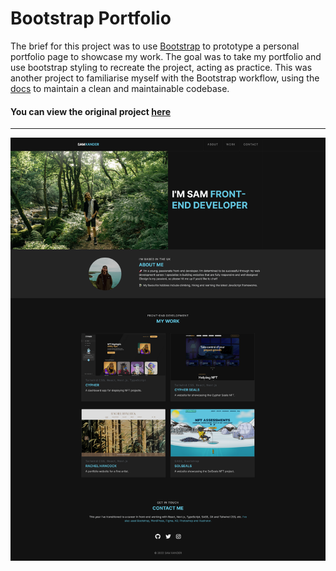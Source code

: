 # Bootstrap Portfolio

The brief for this project was to use [Bootstrap](https://getbootstrap.com/) to prototype a personal portfolio page to showcase my work. The goal was to take my portfolio and use bootstrap styling to recreate the project, acting as practice. This was another project to familiarise myself with the Bootstrap workflow, using the [docs](https://getbootstrap.com/docs/4.6/getting-started/introduction/) to maintain a clean and maintainable codebase. 

#### You can view the original project [here](https://github.com/sam-xander/portfolio)

---

![](assets/images/bootstrap-portfolio-screenshot.png)
